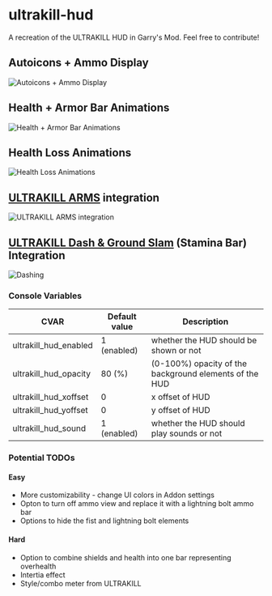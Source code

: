 # ultrakill-hud
A recreation of the ULTRAKILL HUD in Garry's Mod. Feel free to contribute!
## Autoicons + Ammo Display
![Autoicons + Ammo Display](https://github.com/Iemontine/ultrakill-hud/assets/95956143/1483ff18-cee7-4bf0-946c-bec0a36bb815)
## Health + Armor Bar Animations
![Health + Armor Bar Animations](https://github.com/Iemontine/ultrakill-hud/assets/95956143/ab9154c3-238f-4cc3-aad7-2069139d2f1a)
## Health Loss Animations
![Health Loss Animations](https://github.com/Iemontine/ultrakill-hud/assets/95956143/f3b57c70-cdd2-42ae-9e64-b940f6db321c)
## [ULTRAKILL ARMS](https://steamcommunity.com/sharedfiles/filedetails/?id=2967208438) integration
![ULTRAKILL ARMS integration](https://github.com/Iemontine/ultrakill-hud/assets/95956143/de990033-45af-4931-b6a3-724b37247e76)
## [ULTRAKILL Dash & Ground Slam](https://steamcommunity.com/sharedfiles/filedetails/?id=2835397953) (Stamina Bar) Integration
![Dashing](https://github.com/Iemontine/ultrakill-hud/assets/95956143/1c42f5f6-448a-4601-9f9a-6f0444277868)

### Console Variables
| CVAR | Default value | Description |
| ------------- | ------------- | ------------- |
| ultrakill_hud_enabled | 1 (enabled) | whether the HUD should be shown or not |
| ultrakill_hud_opacity | 80 (%) | (0-100%) opacity of the background elements of the HUD |
| ultrakill_hud_xoffset | 0 | x offset of HUD |
| ultrakill_hud_yoffset | 0 | y offset of HUD |
| ultrakill_hud_sound | 1 (enabled) | whether the HUD should play sounds or not |

### Potential TODOs
#### Easy
* More customizability - change UI colors in Addon settings
* Opton to turn off ammo view and replace it with a lightning bolt ammo bar
* Options to hide the fist and lightning bolt elements
#### Hard
* Option to combine shields and health into one bar representing overhealth
* Intertia effect
* Style/combo meter from ULTRAKILL
